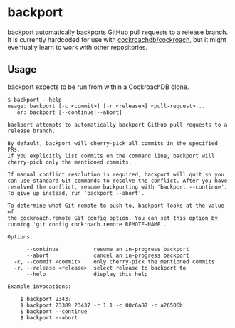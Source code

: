 # backport

backport automatically backports GitHub pull requests to a release branch.  It
is currently hardcoded for use with [cockroachdb/cockroach], but it might
eventually learn to work with other repositories.

## Usage

backport expects to be run from within a CockroachDB clone.

```
$ backport --help
usage: backport [-c <commit>] [-r <release>] <pull-request>...
   or: backport [--continue|--abort]

backport attempts to automatically backport GitHub pull requests to a
release branch.

By default, backport will cherry-pick all commits in the specified PRs.
If you explicitly list commits on the command line, backport will
cherry-pick only the mentioned commits.

If manual conflict resolution is required, backport will quit so you
can use standard Git commands to resolve the conflict. After you have
resolved the conflict, resume backporting with 'backport --continue'.
To give up instead, run 'backport --abort'.

To determine what Git remote to push to, backport looks at the value of
the cockroach.remote Git config option. You can set this option by
running 'git config cockroach.remote REMOTE-NAME'.

Options:

      --continue           resume an in-progress backport
      --abort              cancel an in-progress backport
  -c, --commit <commit>    only cherry-pick the mentioned commits
  -r, --release <release>  select release to backport to
      --help               display this help

Example invocations:

    $ backport 23437
    $ backport 23389 23437 -r 1.1 -c 00c6a87 -c a26506b
    $ backport --continue
    $ backport --abort
```

[cockroachdb/cockroach]: https://github.com/cockroachdb/cockroach
